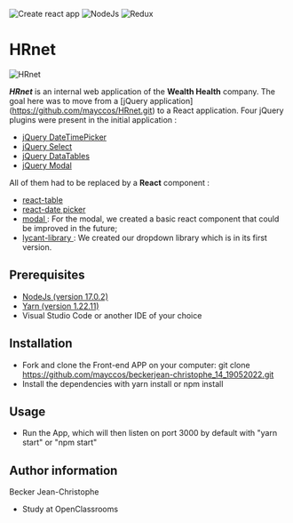 ![Create react app](https://img.shields.io/badge/build_with-create_react_app-09D3AC?style=for-the-badge&logo=Create-React-App)
![NodeJs](https://img.shields.io/badge/Node.js-17.0.2-339933?style=for-the-badge&logo=Node.js)
![Redux](https://img.shields.io/badge/React_Redux-8.0.1-764ABC?style=for-the-badge&logo=Redux)

# HRnet

![HRnet](public/readMe/logo.svg)

_**HRnet**_ is an internal web application of the **Wealth Health** company. The goal here was to move from a [jQuery application] (https://github.com/mayccos/HRnet.git) to a React application. Four jQuery plugins were present in the initial application :

-   [jQuery DateTimePicker](https://github.com/xdan/datetimepicker)
-   [jQuery Select](https://github.com/jquery/jquery-ui/blob/main/ui/widgets/selectmenu.js)
-   [jQuery DataTables](https://github.com/DataTables/DataTables)
-   [jQuery Modal](https://github.com/kylefox/jquery-modal)

All of them had to be replaced by a **React** component :

-   [react-table](https://www.npmjs.com/package/react-table)
-   [react-date picker](https://www.npmjs.com/package/react-datepicker)
-   [modal ](https://github.com/beckerjean-christophe_14_19052022/src/components/Modal/index.jsx): For the modal, we created a basic react component that could be improved in the future;
-   [lycant-library ](https://www.npmjs.com/package/lycant-library): We created our dropdown library which is in its first version.

## Prerequisites

-   [NodeJs (version 17.0.2)](https://nodejs.org/en/)
-   [Yarn (version 1.22.11)](https://yarnpkg.com/)
-   Visual Studio Code or another IDE of your choice

## Installation

-   Fork and clone the Front-end APP on your computer: git clone https://github.com/mayccos/beckerjean-christophe_14_19052022.git
-   Install the dependencies with yarn install or npm install

## Usage

-   Run the App, which will then listen on port 3000 by default with "yarn start" or "npm start"

## Author information

Becker Jean-Christophe

-   Study at OpenClassrooms

